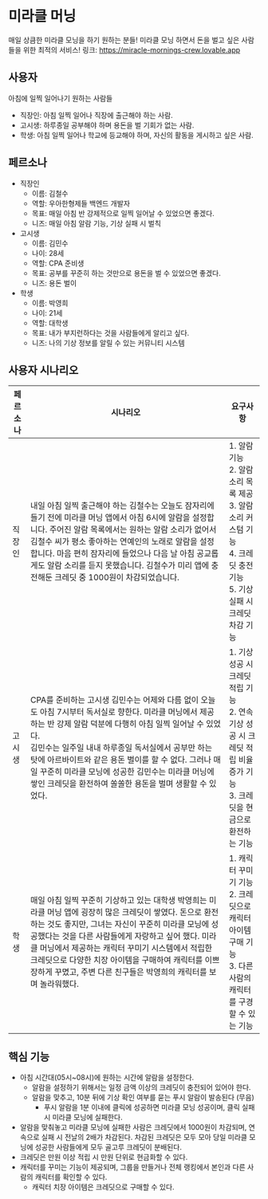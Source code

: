 # 미라클 머닝
매일 상큼한 미라클 모닝을 하기 원하는 분들! 미라클 모닝 하면서 돈을 벌고 싶은 사람들을 위한 최적의 서비스!
링크: https://miracle-mornings-crew.lovable.app


## 사용자

아침에 일찍 일어나기 원하는 사람들

- 직장인: 아침 일찍 일어나 직장에 출근해야 하는 사람.
- 고시생: 하루종일 공부해야 하며 용돈을 벌 기회가 없는 사람.
- 학생: 아침 일찍 일어나 학교에 등교해야 하며, 자신의 활동을 게시하고 싶은 사람.

## 페르소나

- 직장인
    - 이름: 김철수
    - 역할: 우아한형제들 백엔드 개발자
    - 목표: 매일 아침 반 강제적으로 일찍 일어날 수 있었으면 좋겠다.
    - 니즈: 매일 아침 알람 기능, 기상 실패 시 벌칙
- 고시생
    - 이름: 김민수
    - 나이: 28세
    - 역할: CPA 준비생
    - 목표: 공부를 꾸준히 하는 것만으로 용돈을 벌 수 있었으면 좋겠다.
    - 니즈: 용돈 벌이
- 학생
    - 이름: 박영희
    - 나이: 21세
    - 역할: 대학생
    - 목표: 내가 부지런하다는 것을 사람들에게 알리고 싶다.
    - 니즈: 나의 기상 정보를 알릴 수 있는 커뮤니티 시스템

## 사용자 시나리오

| 페르소나 | 시나리오 | 요구사항 |
| --- | --- | --- |
| 직장인 | 내일 아침 일찍 출근해야 하는 김철수는 오늘도 잠자리에 들기 전에 미라클 머닝 앱에서 아침 6시에 알람을 설정합니다. 주어진 알람 목록에서는 원하는 알람 소리가 없어서 김철수 씨가 평소 좋아하는 연예인의 노래로 알람을 설정합니다. 마음 편히 잠자리에 들었으나 다음 날 아침 공교롭게도 알람 소리를 듣지 못했습니다. 김철수가 미리 앱에 충전해둔 크레딧 중 1000원이 차감되었습니다. | 1. 알람 기능<br> 2. 알람 소리 목록 제공<br> 3. 알람 소리 커스텀 기능<br> 4. 크레딧 충전 기능<br> 5. 기상 실패 시 크레딧 차감 기능 |
| 고시생 | CPA를 준비하는 고시생 김민수는 어제와 다름 없이 오늘도 아침 7시부터 독서실로 향한다. 미라클 머닝에서 제공하는 반 강제 알람 덕분에 다행히 아침 일찍 일어날 수 있었다.<br> 김민수는 일주일 내내 하루종일 독서실에서 공부만 하는 탓에 아르바이트와 같은 용돈 벌이를 할 수 없다. 그러나 매일 꾸준히 미라클 모닝에 성공한 김민수는 미라클 머닝에 쌓인 크레딧을 환전하여 쏠쏠한 용돈을 벌며 생활할 수 있었다. | 1. 기상 성공 시 크레딧 적립 기능<br> 2. 연속 기상 성공 시 크레딧 적립 비율 증가 기능<br> 3. 크레딧을 현금으로 환전하는 기능 |
| 학생 | 매일 아침 일찍 꾸준히 기상하고 있는 대학생 박영희는 미라클 머닝 앱에 굉장히 많은 크레딧이 쌓였다. 돈으로 환전하는 것도 좋지만, 그녀는 자신이 꾸준히 미라클 모닝에 성공했다는 것을 다른 사람들에게 자랑하고 싶어 했다. 미라클 머닝에서 제공하는 캐릭터 꾸미기 시스템에서 적립한 크레딧으로 다양한 치장 아이템을 구매하여 캐릭터를 이쁘장하게 꾸몄고, 주변 다른 친구들은 박영희의 캐릭터를 보며 놀라워했다. | 1. 캐릭터 꾸미기 기능<br> 2. 크레딧으로 캐릭터 아이템 구매 기능<br> 3. 다른 사람의 캐릭터를 구경할 수 있는 기능 |

## 핵심 기능

- 아침 시간대(05시~08시)에 원하는 시간에 알람을 설정한다.
    - 알람을 설정하기 위해서는 일정 금액 이상의 크레딧이 충전되어 있어야 한다.
    - 알람을 맞추고, 10분 뒤에 기상 확인 여부를 묻는 푸시 알람이 발송된다 (무음)
        - 푸시 알람을 1분 이내에 클릭에 성공하면 미라클 모닝 성공이며, 클릭 실패 시 미라클 모닝에 실패한다.
- 알람을 맞춰놓고 미라클 모닝에 실패한 사람은 크레딧에서 1000원이 차감되며, 연속으로 실패 시 전날의 2배가 차감된다. 차감된 크레딧은 모두 모아 당일 미라클 모닝에 성공한 사람들에게 모두 골고루 크레딧이 분배된다.
- 크레딧은 만원 이상 적립 시 만원 단위로 현금화할 수 있다.
- 캐릭터를 꾸미는 기능이 제공되며, 그룹을 만들거나 전체 랭킹에서 본인과 다른 사람의 캐릭터를 확인할 수 있다.
    - 캐릭터 치장 아이템은 크레딧으로 구매할 수 있다.
